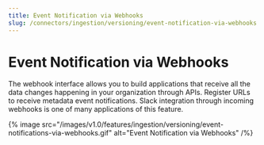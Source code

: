 ```yaml
---
title: Event Notification via Webhooks
slug: /connectors/ingestion/versioning/event-notification-via-webhooks
---
```


# Event Notification via Webhooks
The webhook interface allows you to build applications that receive all the data changes happening in your organization through APIs. Register URLs to receive metadata event notifications. Slack integration through incoming webhooks is one of many applications of this feature.

{% image
  src="/images/v1.0/features/ingestion/versioning/event-notifications-via-webhooks.gif"
  alt="Event Notification via Webhooks"
 /%}

